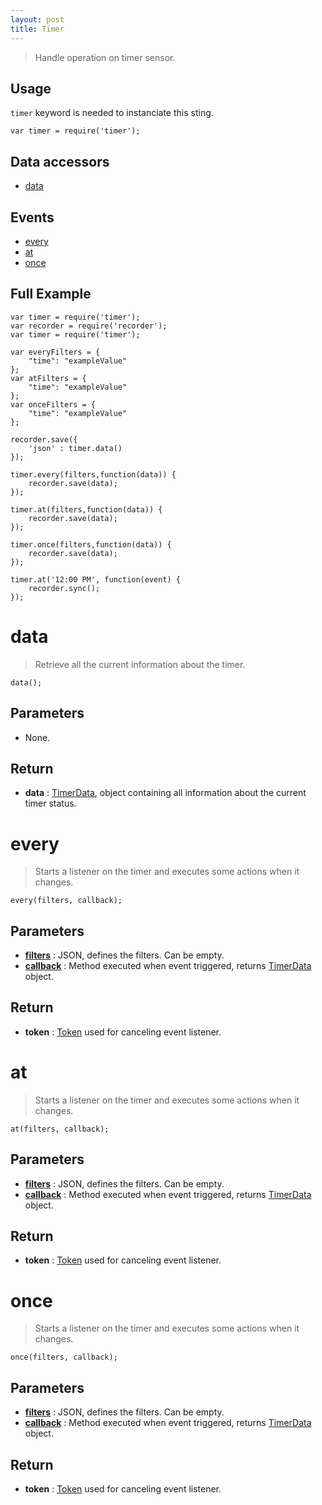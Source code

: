 ```yaml
---
layout: post
title: Timer
---
```


> Handle operation on timer sensor.

Usage
-----

`timer` keyword is needed to instanciate this sting.

    var timer = require('timer');

Data accessors
--------------

- [data](#data)

Events
------

- [every](#every)
- [at](#at)
- [once](#once)

Full Example
------------

    var timer = require('timer');
    var recorder = require('recorder');
    var timer = require('timer');

    var everyFilters = {
        "time": "exampleValue"
    };
    var atFilters = {
        "time": "exampleValue"
    };
    var onceFilters = {
        "time": "exampleValue"
    };

    recorder.save({
        'json' : timer.data()
    });

    timer.every(filters,function(data)) {
        recorder.save(data);
    });

    timer.at(filters,function(data)) {
        recorder.save(data);
    });

    timer.once(filters,function(data)) {
        recorder.save(data);
    });

    timer.at('12:00 PM', function(event) {
        recorder.sync();
    });

data
====

> Retrieve all the current information about the timer.

    data();

Parameters
----------

- None.

Return
------

- __data__ : [TimerData](timerData.html), object containing all information about the current timer status.


every
=====

> Starts a listener on the timer  and executes some actions when it changes.

    every(filters, callback);

Parameters
----------

- __[filters](everyFilter.html)__ : JSON, defines the filters. Can be empty.
- __[callback](../../extra/callback)__ : Method executed when event triggered, returns [TimerData](timerData.html) object.

Return
------

- __token__ : [Token](../../extra/token) used for canceling event listener.

at
==

> Starts a listener on the timer  and executes some actions when it changes.

    at(filters, callback);

Parameters
----------

- __[filters](atFilter.html)__ : JSON, defines the filters. Can be empty.
- __[callback](../../extra/callback)__ : Method executed when event triggered, returns [TimerData](timerData.html) object.

Return
------

- __token__ : [Token](../../extra/token) used for canceling event listener.

once
====

> Starts a listener on the timer  and executes some actions when it changes.

    once(filters, callback);

Parameters
----------

- __[filters](onceFilter.html)__ : JSON, defines the filters. Can be empty.
- __[callback](../../extra/callback)__ : Method executed when event triggered, returns [TimerData](timerData.html) object.

Return
------

- __token__ : [Token](../../extra/token) used for canceling event listener.
